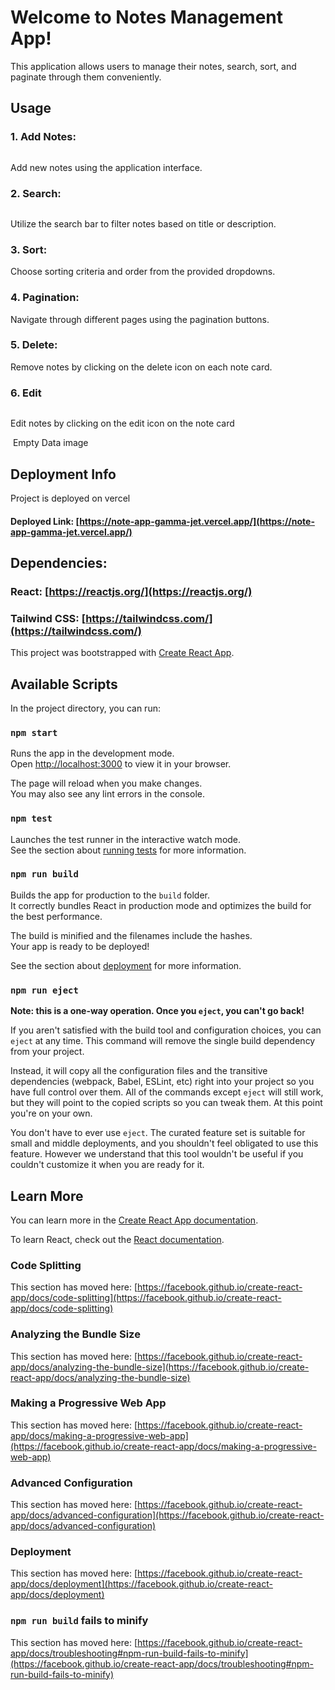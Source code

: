 # Welcome to Notes Management App!

This application allows users to manage their notes, search, sort, and paginate through them conveniently.

## Usage
### 1. Add Notes:
<img src="https://ik.imagekit.io/priya0101/Screenshot%202024-01-19%20at%209.42.52%E2%80%AFPM_ncR73q_0v.png?updatedAt=1705684487679" alt="" />

Add new notes using the application interface.

### 2. Search:
<img src="https://ik.imagekit.io/priya0101/Screenshot%202024-01-19%20at%209.42.40%E2%80%AFPM_vA4d8hYuS.png?updatedAt=1705682913689" alt="" />

Utilize the search bar to filter notes based on title or description.

### 3. Sort:

Choose sorting criteria and order from the provided dropdowns.

### 4. Pagination:

Navigate through different pages using the pagination buttons.

### 5. Delete:

Remove notes by clicking on the delete icon on each note card.

### 6. Edit
<img src="https://ik.imagekit.io/priya0101/Screenshot%202024-01-19%20at%209.42.59%E2%80%AFPM_atOIYkVgn.png?updatedAt=1705683021287" alt="" />

Edit notes by clicking on the edit icon on the note card

<img src="https://ik.imagekit.io/priya0101/Screenshot%202024-01-19%20at%209.49.23%E2%80%AFPM_-Gqm6ewJI.png?updatedAt=1705684573789" alt="" />
Empty Data image

## Deployment Info

Project is deployed on vercel

#### Deployed Link: [https://note-app-gamma-jet.vercel.app/](https://note-app-gamma-jet.vercel.app/)

## Dependencies:
### React: [https://reactjs.org/](https://reactjs.org/)
### Tailwind CSS: [https://tailwindcss.com/](https://tailwindcss.com/)

This project was bootstrapped with [Create React App](https://github.com/facebook/create-react-app).

## Available Scripts

In the project directory, you can run:

### `npm start`

Runs the app in the development mode.\
Open [http://localhost:3000](http://localhost:3000) to view it in your browser.

The page will reload when you make changes.\
You may also see any lint errors in the console.

### `npm test`

Launches the test runner in the interactive watch mode.\
See the section about [running tests](https://facebook.github.io/create-react-app/docs/running-tests) for more information.

### `npm run build`

Builds the app for production to the `build` folder.\
It correctly bundles React in production mode and optimizes the build for the best performance.

The build is minified and the filenames include the hashes.\
Your app is ready to be deployed!

See the section about [deployment](https://facebook.github.io/create-react-app/docs/deployment) for more information.

### `npm run eject`

**Note: this is a one-way operation. Once you `eject`, you can't go back!**

If you aren't satisfied with the build tool and configuration choices, you can `eject` at any time. This command will remove the single build dependency from your project.

Instead, it will copy all the configuration files and the transitive dependencies (webpack, Babel, ESLint, etc) right into your project so you have full control over them. All of the commands except `eject` will still work, but they will point to the copied scripts so you can tweak them. At this point you're on your own.

You don't have to ever use `eject`. The curated feature set is suitable for small and middle deployments, and you shouldn't feel obligated to use this feature. However we understand that this tool wouldn't be useful if you couldn't customize it when you are ready for it.

## Learn More

You can learn more in the [Create React App documentation](https://facebook.github.io/create-react-app/docs/getting-started).

To learn React, check out the [React documentation](https://reactjs.org/).

### Code Splitting

This section has moved here: [https://facebook.github.io/create-react-app/docs/code-splitting](https://facebook.github.io/create-react-app/docs/code-splitting)

### Analyzing the Bundle Size

This section has moved here: [https://facebook.github.io/create-react-app/docs/analyzing-the-bundle-size](https://facebook.github.io/create-react-app/docs/analyzing-the-bundle-size)

### Making a Progressive Web App

This section has moved here: [https://facebook.github.io/create-react-app/docs/making-a-progressive-web-app](https://facebook.github.io/create-react-app/docs/making-a-progressive-web-app)

### Advanced Configuration

This section has moved here: [https://facebook.github.io/create-react-app/docs/advanced-configuration](https://facebook.github.io/create-react-app/docs/advanced-configuration)

### Deployment

This section has moved here: [https://facebook.github.io/create-react-app/docs/deployment](https://facebook.github.io/create-react-app/docs/deployment)

### `npm run build` fails to minify

This section has moved here: [https://facebook.github.io/create-react-app/docs/troubleshooting#npm-run-build-fails-to-minify](https://facebook.github.io/create-react-app/docs/troubleshooting#npm-run-build-fails-to-minify)
